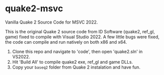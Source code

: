 # quake2-msvc
Vanilla Quake 2 Source Code for MSVC 2022.

This is the original Quake 2 source code from ID Software (quake2, ref_gl, game) fixed to compile with Visual Studio 2022.
A few little bugs were fixed, the code can compile and run natively on both x86 and x64.


1. Clone this repo and navigate to 'code', then open 'quake2.sln' in VS2022.
2. Hit 'Build All' to compile quake2 exe, ref_gl and game DLLs.
3. Copy your `baseq2` folder from Quake 2 instalation and have fun.
